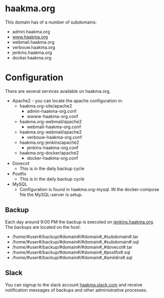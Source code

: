 # haakma.org

This domain has of a number of subdomains:

* admin.haakma.org
* www.haakma.org
* webmail.haakma.org
* verbouw.haakma.org
* jenkins.haakma.org
* docker.haakma.org

# Configuration

There are several services available on haakma.org.

* Apache2 - you can locate the apache configuration in:
  * haakma.org-site/apache2
    * admin-haakma-org.conf
    * wwww-haakma-org.conf
  * haakma.org-webmail/apache2
    * webmail-haakma-org.conf
  * haakma.org-webmail/apache2
    * verbouw-haakma-org.conf
  * haakma.org-jenkins/apache2
    * jenkins-haakma-org.conf
  * haakma.org-docker/apache2
    * docker-haakma-org.conf
* Dovecot
  * This is in the daily backup cycle
* Postfix
  * This is in the daily backup cycle
* MySQL
  * Configuration is found in haakma.org-mysql. IN the docker-compose file the MySQL-server is setup. 

## Backup

Each day around 9:00 PM the backup is executed on [jenkins.haakma.org](http://jenkins.haakma.org/job/haakma-org/job/haakma-org/).
The backups are located on the host:

* /home/#user#/backup/#domain#/#domain#_#subdomain#.tar
* /home/#user#/backup/#domain#/#domain#_#subdomain#.sql
* /home/#user#/backup/#domain#/#domain#_#dovecot#.tar
* /home/#user#/backup/#domain#/#domain#_#postfix#.sql
* /home/#user#/backup/#domain#/#domain#_#amildirs#.sql

## Slack

You can signup to the slack account [haakma.slack.com](https://haakma.slack.com/messages/C78LBN27M) and receive notification messages of backups and other administrative processes.
